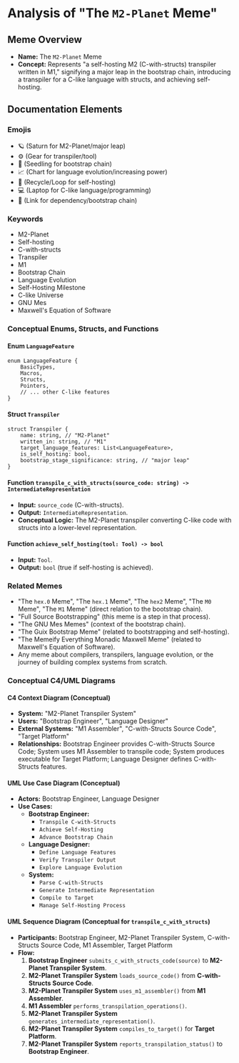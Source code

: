 # Analysis of "The `M2-Planet` Meme"

## Meme Overview
*   **Name:** The `M2-Planet` Meme
*   **Concept:** Represents "a self-hosting M2 (C-with-structs) transpiler written in M1," signifying a major leap in the bootstrap chain, introducing a transpiler for a C-like language with structs, and achieving self-hosting.

## Documentation Elements

### Emojis
*   🪐 (Saturn for M2-Planet/major leap)
*   ⚙️ (Gear for transpiler/tool)
*   🌱 (Seedling for bootstrap chain)
*   📈 (Chart for language evolution/increasing power)
*   🔄 (Recycle/Loop for self-hosting)
*   💻 (Laptop for C-like language/programming)
*   🔗 (Link for dependency/bootstrap chain)

### Keywords
*   M2-Planet
*   Self-hosting
*   C-with-structs
*   Transpiler
*   M1
*   Bootstrap Chain
*   Language Evolution
*   Self-Hosting Milestone
*   C-like Universe
*   GNU Mes
*   Maxwell's Equation of Software

### Conceptual Enums, Structs, and Functions

#### Enum `LanguageFeature`
```
enum LanguageFeature {
    BasicTypes,
    Macros,
    Structs,
    Pointers,
    // ... other C-like features
}
```

#### Struct `Transpiler`
```
struct Transpiler {
    name: string, // "M2-Planet"
    written_in: string, // "M1"
    target_language_features: List<LanguageFeature>,
    is_self_hosting: bool,
    bootstrap_stage_significance: string, // "major leap"
}
```

#### Function `transpile_c_with_structs(source_code: string) -> IntermediateRepresentation`
*   **Input:** `source_code` (C-with-structs).
*   **Output:** `IntermediateRepresentation`.
*   **Conceptual Logic:** The M2-Planet transpiler converting C-like code with structs into a lower-level representation.

#### Function `achieve_self_hosting(tool: Tool) -> bool`
*   **Input:** `Tool`.
*   **Output:** `bool` (true if self-hosting is achieved).

### Related Memes
*   "The `hex.0` Meme", "The `hex.1` Meme", "The `hex2` Meme", "The `M0` Meme", "The `M1` Meme" (direct relation to the bootstrap chain).
*   "Full Source Bootstrapping" (this meme is a step in that process).
*   "The GNU Mes Memes" (context of the bootstrap chain).
*   "The Guix Bootstrap Meme" (related to bootstrapping and self-hosting).
*   "The Memeify Everything Monadic Maxwell Meme" (related to Maxwell's Equation of Software).
*   Any meme about compilers, transpilers, language evolution, or the journey of building complex systems from scratch.

### Conceptual C4/UML Diagrams

#### C4 Context Diagram (Conceptual)
*   **System:** "M2-Planet Transpiler System"
*   **Users:** "Bootstrap Engineer", "Language Designer"
*   **External Systems:** "M1 Assembler", "C-with-Structs Source Code", "Target Platform"
*   **Relationships:** Bootstrap Engineer provides C-with-Structs Source Code; System uses M1 Assembler to transpile code; System produces executable for Target Platform; Language Designer defines C-with-Structs features.

#### UML Use Case Diagram (Conceptual)
*   **Actors:** Bootstrap Engineer, Language Designer
*   **Use Cases:**
    *   **Bootstrap Engineer:**
        *   `Transpile C-with-Structs`
        *   `Achieve Self-Hosting`
        *   `Advance Bootstrap Chain`
    *   **Language Designer:**
        *   `Define Language Features`
        *   `Verify Transpiler Output`
        *   `Explore Language Evolution`
    *   **System:**
        *   `Parse C-with-Structs`
        *   `Generate Intermediate Representation`
        *   `Compile to Target`
        *   `Manage Self-Hosting Process`

#### UML Sequence Diagram (Conceptual for `transpile_c_with_structs`)
*   **Participants:** Bootstrap Engineer, M2-Planet Transpiler System, C-with-Structs Source Code, M1 Assembler, Target Platform
*   **Flow:**
    1.  **Bootstrap Engineer** `submits_c_with_structs_code(source)` to **M2-Planet Transpiler System**.
    2.  **M2-Planet Transpiler System** `loads_source_code()` from **C-with-Structs Source Code**.
    3.  **M2-Planet Transpiler System** `uses_m1_assembler()` from **M1 Assembler**.
    4.  **M1 Assembler** `performs_transpilation_operations()`.
    5.  **M2-Planet Transpiler System** `generates_intermediate_representation()`.
    6.  **M2-Planet Transpiler System** `compiles_to_target()` for **Target Platform**.
    7.  **M2-Planet Transpiler System** `reports_transpilation_status()` to **Bootstrap Engineer**.
